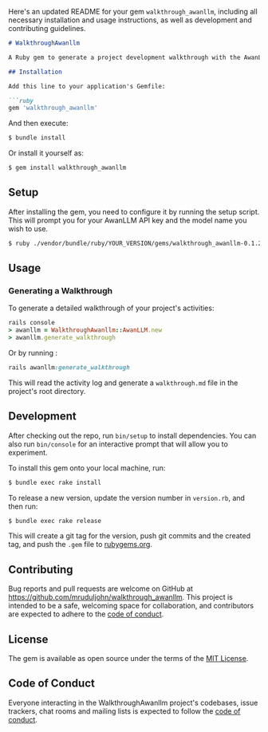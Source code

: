 Here's an updated README for your gem `walkthrough_awanllm`, including all necessary installation and usage instructions, as well as development and contributing guidelines.

```markdown
# WalkthroughAwanllm

A Ruby gem to generate a project development walkthrough with the AwanLLM API. This gem helps you log activities and generate detailed walkthroughs of your project's lifecycle.

## Installation

Add this line to your application's Gemfile:

```ruby
gem 'walkthrough_awanllm'
```

And then execute:

```sh
$ bundle install
```

Or install it yourself as:

```sh
$ gem install walkthrough_awanllm
```

## Setup

After installing the gem, you need to configure it by running the setup script. This will prompt you for your AwanLLM API key and the model name you wish to use.

```sh
$ ruby ./vendor/bundle/ruby/YOUR_VERSION/gems/walkthrough_awanllm-0.1.20/bin/setup_awanllm.rb
```

## Usage


### Generating a Walkthrough

To generate a detailed walkthrough of your project's activities:

```ruby
rails console
> awanllm = WalkthroughAwanllm::AwanLLM.new
> awanllm.generate_walkthrough
```
Or by running :
```ruby
rails awanllm:generate_walkthrough
```
This will read the activity log and generate a `walkthrough.md` file in the project's root directory.

## Development

After checking out the repo, run `bin/setup` to install dependencies. You can also run `bin/console` for an interactive prompt that will allow you to experiment.

To install this gem onto your local machine, run:

```sh
$ bundle exec rake install
```

To release a new version, update the version number in `version.rb`, and then run:

```sh
$ bundle exec rake release
```

This will create a git tag for the version, push git commits and the created tag, and push the `.gem` file to [rubygems.org](https://rubygems.org).

## Contributing

Bug reports and pull requests are welcome on GitHub at https://github.com/mruduljohn/walkthrough_awanllm. This project is intended to be a safe, welcoming space for collaboration, and contributors are expected to adhere to the [code of conduct](https://github.com/mruduljohn/walkthrough_awanllm/blob/master/CODE_OF_CONDUCT.md).

## License

The gem is available as open source under the terms of the [MIT License](https://opensource.org/licenses/MIT).

## Code of Conduct

Everyone interacting in the WalkthroughAwanllm project's codebases, issue trackers, chat rooms and mailing lists is expected to follow the [code of conduct](https://github.com/mruduljohn/walkthrough_awanllm/blob/master/CODE_OF_CONDUCT.md).
```
